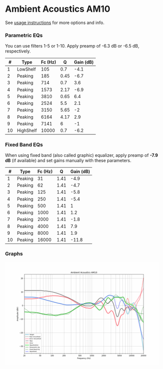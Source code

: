 # Ambient Acoustics AM10
See [usage instructions](https://github.com/jaakkopasanen/AutoEq#usage) for more options and info.

### Parametric EQs
You can use filters 1-5 or 1-10. Apply preamp of -6.3 dB or -6.5 dB, respectively.

|   # | Type      |   Fc (Hz) |    Q |   Gain (dB) |
|-----|-----------|-----------|------|-------------|
|   1 | LowShelf  |       105 | 0.7  |        -4.1 |
|   2 | Peaking   |       185 | 0.45 |        -6.7 |
|   3 | Peaking   |       714 | 0.7  |         3.6 |
|   4 | Peaking   |      1573 | 2.17 |        -6.9 |
|   5 | Peaking   |      3810 | 0.65 |         6.4 |
|   6 | Peaking   |      2524 | 5.5  |         2.1 |
|   7 | Peaking   |      3150 | 5.65 |        -2   |
|   8 | Peaking   |      6164 | 4.17 |         2.9 |
|   9 | Peaking   |      7141 | 6    |        -1   |
|  10 | HighShelf |     10000 | 0.7  |        -6.2 |

### Fixed Band EQs
When using fixed band (also called graphic) equalizer, apply preamp of **-7.9 dB** (if available) and set gains manually with these parameters.

|   # | Type    |   Fc (Hz) |    Q |   Gain (dB) |
|-----|---------|-----------|------|-------------|
|   1 | Peaking |        31 | 1.41 |        -4.9 |
|   2 | Peaking |        62 | 1.41 |        -4.7 |
|   3 | Peaking |       125 | 1.41 |        -5.8 |
|   4 | Peaking |       250 | 1.41 |        -5.4 |
|   5 | Peaking |       500 | 1.41 |         1   |
|   6 | Peaking |      1000 | 1.41 |         1.2 |
|   7 | Peaking |      2000 | 1.41 |        -1.8 |
|   8 | Peaking |      4000 | 1.41 |         7.9 |
|   9 | Peaking |      8000 | 1.41 |         1.9 |
|  10 | Peaking |     16000 | 1.41 |       -11.8 |

### Graphs
![](./Ambient%20Acoustics%20AM10.png)
